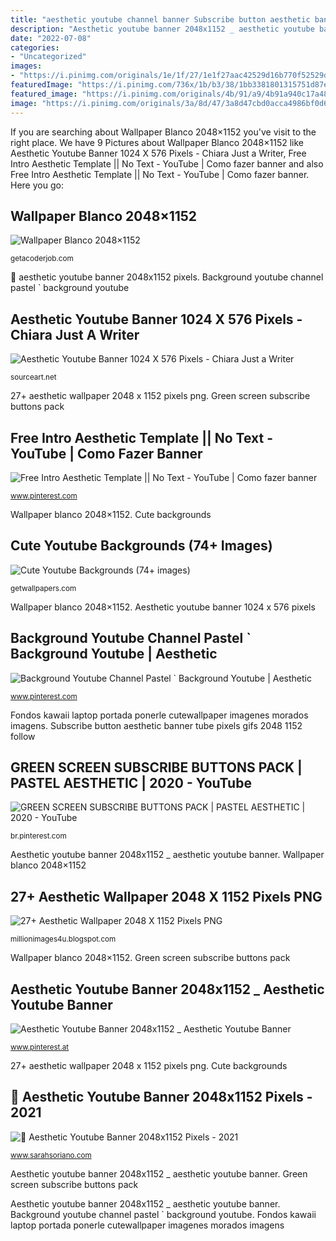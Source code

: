 ```yaml
---
title: "aesthetic youtube channel banner Subscribe button aesthetic banner tube pixels gifs 2048 1152 follow"
description: "Aesthetic youtube banner 2048x1152 _ aesthetic youtube banner"
date: "2022-07-08"
categories:
- "Uncategorized"
images:
- "https://i.pinimg.com/originals/1e/1f/27/1e1f27aac42529d16b770f52529dc6f8.jpg"
featuredImage: "https://i.pinimg.com/736x/1b/b3/38/1bb3381801315751d87e71f401dc7e0a.jpg"
featured_image: "https://i.pinimg.com/originals/4b/91/a9/4b91a940c17a489532a1229d06b656c3.gif"
image: "https://i.pinimg.com/originals/3a/8d/47/3a8d47cbd0acca4986bf0d6ca2ab3be3.jpg"
---
```


If you are searching about Wallpaper Blanco 2048×1152 you've visit to the right place. We have 9 Pictures about Wallpaper Blanco 2048×1152 like Aesthetic Youtube Banner 1024 X 576 Pixels - Chiara Just a Writer, Free Intro Aesthetic Template || No Text - YouTube | Como fazer banner and also Free Intro Aesthetic Template || No Text - YouTube | Como fazer banner. Here you go:

## Wallpaper Blanco 2048×1152

![Wallpaper Blanco 2048×1152](https://i.pinimg.com/originals/3a/8d/47/3a8d47cbd0acca4986bf0d6ca2ab3be3.jpg "27+ aesthetic wallpaper 2048 x 1152 pixels png")

<small>getacoderjob.com</small>

🖤 aesthetic youtube banner 2048x1152 pixels. Background youtube channel pastel ` background youtube

## Aesthetic Youtube Banner 1024 X 576 Pixels - Chiara Just A Writer

![Aesthetic Youtube Banner 1024 X 576 Pixels - Chiara Just a Writer](https://i.pinimg.com/originals/42/f5/b6/42f5b61c95e08a47c2c822de0ec49d47.png "Fondos kawaii laptop portada ponerle cutewallpaper imagenes morados imagens")

<small>sourceart.net</small>

27+ aesthetic wallpaper 2048 x 1152 pixels png. Green screen subscribe buttons pack

## Free Intro Aesthetic Template || No Text - YouTube | Como Fazer Banner

![Free Intro Aesthetic Template || No Text - YouTube | Como fazer banner](https://i.pinimg.com/736x/1b/b3/38/1bb3381801315751d87e71f401dc7e0a.jpg "Free intro aesthetic template || no text")

<small>www.pinterest.com</small>

Wallpaper blanco 2048×1152. Cute backgrounds

## Cute Youtube Backgrounds (74+ Images)

![Cute Youtube Backgrounds (74+ images)](http://getwallpapers.com/wallpaper/full/c/a/6/407449.jpg "Free intro aesthetic template || no text")

<small>getwallpapers.com</small>

Wallpaper blanco 2048×1152. Aesthetic youtube banner 1024 x 576 pixels

## Background Youtube Channel Pastel ` Background Youtube | Aesthetic

![Background Youtube Channel Pastel ` Background Youtube | Aesthetic](https://i.pinimg.com/originals/1e/1f/27/1e1f27aac42529d16b770f52529dc6f8.jpg "Aesthetic youtube banner 1024 x 576 pixels")

<small>www.pinterest.com</small>

Fondos kawaii laptop portada ponerle cutewallpaper imagenes morados imagens. Subscribe button aesthetic banner tube pixels gifs 2048 1152 follow

## GREEN SCREEN SUBSCRIBE BUTTONS PACK | PASTEL AESTHETIC | 2020 - YouTube

![GREEN SCREEN SUBSCRIBE BUTTONS PACK | PASTEL AESTHETIC | 2020 - YouTube](https://i.pinimg.com/736x/2e/cd/bf/2ecdbf84349161f92240ebb93b6d2720.jpg "Aesthetic youtube banner 2048x1152 _ aesthetic youtube banner")

<small>br.pinterest.com</small>

Aesthetic youtube banner 2048x1152 _ aesthetic youtube banner. Wallpaper blanco 2048×1152

## 27+ Aesthetic Wallpaper 2048 X 1152 Pixels PNG

![27+ Aesthetic Wallpaper 2048 X 1152 Pixels PNG](https://wallpapercave.com/wp/wp6204001.jpg "Background youtube channel pastel ` background youtube")

<small>millionimages4u.blogspot.com</small>

Wallpaper blanco 2048×1152. Green screen subscribe buttons pack

## Aesthetic Youtube Banner 2048x1152 _ Aesthetic Youtube Banner

![Aesthetic Youtube Banner 2048x1152 _ Aesthetic Youtube Banner](https://i.pinimg.com/736x/fd/33/bb/fd33bb4c6f6939f79f9039bb0f388d39.jpg "Background youtube channel pastel ` background youtube")

<small>www.pinterest.at</small>

27+ aesthetic wallpaper 2048 x 1152 pixels png. Cute backgrounds

## 🖤 Aesthetic Youtube Banner 2048x1152 Pixels - 2021

![🖤 Aesthetic Youtube Banner 2048x1152 Pixels - 2021](https://i.pinimg.com/originals/4b/91/a9/4b91a940c17a489532a1229d06b656c3.gif "Green screen subscribe buttons pack")

<small>www.sarahsoriano.com</small>

Aesthetic youtube banner 2048x1152 _ aesthetic youtube banner. Green screen subscribe buttons pack

Aesthetic youtube banner 2048x1152 _ aesthetic youtube banner. Background youtube channel pastel ` background youtube. Fondos kawaii laptop portada ponerle cutewallpaper imagenes morados imagens
